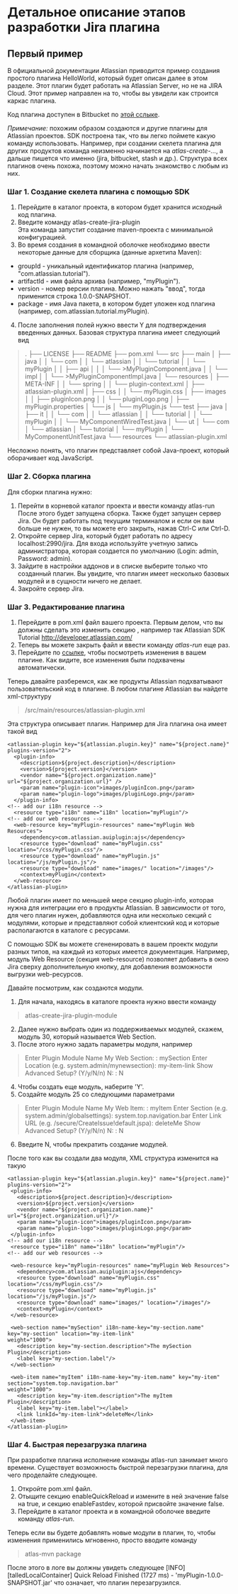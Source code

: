 # Детальное описание этапов разработки Jira плагина
## Первый пример
В официальной документации Atlassian приводится пример создания простого плагина HelloWorld, который будет описан далее в этом разделе. Этот плагин будет работать на Atlassian Server, но не на JIRA Cloud. Этот пример направлен на то, чтобы вы увидели как строится каркас плагина.

Код плагина доступен в Bitbucket по [этой сслыке](https://bitbucket.org/serverecosystem/myplugin?_ga=2.54505192.1744769574.1529575908-1435873545.1488196200 "HelloWorld plugin").

*Примечание:* похожим образом создаются и другие плагины для Atlassian проектов. SDK построена так, что вы легко поймете какую команду использовать. Например, при создании скелета плагина для других продуктов команда неизменно начинается на *atlas-create-...*, а дальше пишется что именно (jira, bitbucket, stash и др.). Структура всех плагинов очень похожа, поэтому можно начать знакомство с любым из них.

### Шаг 1. Создание скелета плагина с помощью SDK
1. Перейдите в каталог проекта, в котором будет хранится исходный код плагина.
2. Введите команду
	atlas-create-jira-plugin  
Эта команда запустит создание maven-проекта с минимальной конфигурацией.
3. Во время создания в командной оболочке необходимо ввести некоторые данные для сборщика (данные архетипа Maven):
  - groupId - уникальный идентификатор плагина (например, "com.atlassian.tutorial").
  - artifactId - имя файла архива (например, "myPlugin").
  - version - номер версии плагина. Можно нажать "ввод", тогда применится строка 1.0.0-SNAPSHOT.
  - package - имя Java пакета, в котором будет уложен код плагина (например, com.atlassian.tutorial.myPlugin).
4. После заполнения полей нужно ввести Y для подтверждения введенных данных.
Базовая структура плагина имеет следующий вид
  >.
  >├── LICENSE
  >├── README
  >├── pom.xml
  >└── src
  >    ├── main
  >    │   ├── java
  >    │   │   └── com
  >    │   │       └── atlassian
  >    │   │           └── tutorial
  >    │   │               └── myPlugin
  >    │   │                   ├── api
  >    │   │                   │   └── >MyPluginComponent.java
  >    │   │                   └── impl
  >    │   │                       └── >MyPluginComponentImpl.java
  >    │   └── resources
  >    │       ├── META-INF
  >    │       │   └── spring
  >    │       │       └── plugin-context.xml
  >    │       ├── atlassian-plugin.xml
  >    │       ├── css
  >    │       │   └── myPlugin.css
  >    │       ├── images
  >    │       │   ├── pluginIcon.png
  >    │       │   └── pluginLogo.png
  >    │       ├── myPlugin.properties
  >    │       └── js
  >    │           └── myPlugin.js
  >    └── test
  >        ├── java
  >        │   ├── it
  >        │   │   └── com
  >        │   │       └── atlassian
  >        │   │           └── tutorial
  >        │   │               └── myPlugin
  >        │   │                   └── MyComponentWiredTest.java
  >        │   └── ut
  >        │       └── com
  >        │           └── atlassian
  >        │               └── tutorial
  >        │                   └── myPlugin
  >        │                       └── MyComponentUnitTest.java
  >        └── resources
  >            └── atlassian-plugin.xml

Несложно понять, что плагин представляет собой Java-проект, который оборачивает код JavaScript.  

### Шаг 2. Сборка плагина
Для сборки плагина нужно:
1. Перейти в корневой каталог проекта и ввести команду
	atlas-run
После этого будет запущена сборка. Также будет запущен сервер Jira. Он будет работать под текущим терминалом и если он вам больше не нужен, то вы можете его закрыть, нажав Ctrl-C или Ctrl-D.
2. Откройте сервер Jira, который будет работать по адресу localhost:2990/jira. Для входа используйте учетную запись администратора, которая создается по умолчанию (Login: admin, Password: admin).
3. Зайдите в настройки аддонов и в списке выберите только что созданный плагин. Вы увидите, что плагин имеет несколько базовых модулей и в сущности ничего не делает.
4. Закройте сервер Jira.

### Шаг 3. Редактирование плагина
1. Перейдите в pom.xml файл вашего проекта. Первым делом, что вы должны сделать это изменить секцию <organization>, например так
	<organization>
	   <name>Atlassian SDK Tutorial</name>
	   <url>http://developer.atlassian.com/</url>
	</organization>
2. Теперь вы можете закрыть файл и ввести команду *atlas-run* еще раз.
3. Перейдите по [ссылке](localhost:2990/jira/plugins/servlet/upm "Jira Plugin Management"), чтобы посмотреть изменения в вашем плагине. Как видите, все изменения были подхвачены автоматически.

Теперь давайте разберемся, как же продукты Atlassian подхватывают пользовательский код в плагине. В любом плагине Atlassian вы найдете xml-структуру
> /src/main/resources/atlassian-plugin.xml

Эта структура описывает плагин. Например для Jira плагина она имеет такой вид

	<atlassian-plugin key="${atlassian.plugin.key}" name="${project.name}" plugins-version="2">
	  <plugin-info>
	    <description>${project.description}</description>
	    <version>${project.version}</version>
	    <vendor name="${project.organization.name}" url="${project.organization.url}" />
	    <param name="plugin-icon">images/pluginIcon.png</param>
	    <param name="plugin-logo">images/pluginLogo.png</param>
	  </plugin-info>
	<!-- add our i18n resource -->
	  <resource type="i18n" name="i18n" location="myPlugin"/>
	<!-- add our web resources -->
	  <web-resource key="myPlugin-resources" name="myPlugin Web Resources">
	    <dependency>com.atlassian.auiplugin:ajs</dependency>
	    <resource type="download" name="myPlugin.css" location="/css/myPlugin.css"/>
	    <resource type="download" name="myPlugin.js" location="/js/myPlugin.js"/>
	    <resource type="download" name="images/" location="/images"/>
	    <context>myPlugin</context>
	  </web-resource>
	</atlassian-plugin>

Любой плагин имеет по меньшей мере секцию plugin-info, которая нужна для интеграции его в продукты Atlassian. В зависимости от того, для чего плагин нужен, добавляются одна или несколько секций с модулями, которые и представляют собой клиентский код и которые располагаются в каталоге с ресурсами.

С помощью SDK вы можете сгененировать в вашем проектк модули разных типов, на каждый из которых имеется документация. Например, модуль Web Resource (секция web-resource) позволяет добавить в окно Jira сверху дополнительную кнопку, для добавления возможности выгрузки web-ресурсов.

Давайте посмотрим, как создаются модули.

1. Для начала, находясь в каталоге проекта нужно ввести команду
  > atlas-create-jira-plugin-module
2. Далее нужно выбрать один из поддерживаемых модулей, скажем, модуль 30, который называется Web Section.
3. После этого нужно задать параметры модуля, например
  > Enter Plugin Module Name My Web Section: : mySection
  > Enter Location (e.g. system.admin/mynewsection): my-item-link
  > Show Advanced Setup? (Y/y/N/n) N: : N
4. Чтобы создать еще модуль, наберите 'Y'.
5. Создайте модуль 25 со следующими параметрами
  > Enter Plugin Module Name My Web Item: : myItem
  > Enter Section (e.g. system.admin/globalsettings): system.top.navigation.bar
  > Enter Link URL (e.g. /secure/CreateIssue!default.jspa): deleteMe
  > Show Advanced Setup? (Y/y/N/n) N: : N
6. Введите N, чтобы прекратить создание модулей.

После того как вы создали два модуля, XML структура изменится на такую

	<atlassian-plugin key="${atlassian.plugin.key}" name="${project.name}" plugins-version="2">
	 <plugin-info>
	   <description>${project.description}</description>
	   <version>${project.version}</version>
	   <vendor name="${project.organization.name}" url="${project.organization.url}"/>
	   <param name="plugin-icon">images/pluginIcon.png</param>
	   <param name="plugin-logo">images/pluginLogo.png</param>
	 </plugin-info>
	<!-- add our i18n resource -->
	 <resource type="i18n" name="i18n" location="myPlugin"/>
	<!-- add our web resources -->
	 
	 <web-resource key="myPlugin-resources" name="myPlugin Web Resources">
	   <dependency>com.atlassian.auiplugin:ajs</dependency>
	   <resource type="download" name="myPlugin.css" location="/css/myPlugin.css"/>
	   <resource type="download" name="myPlugin.js" location="/js/myPlugin.js"/>
	   <resource type="download" name="images/" location="/images"/>
	   <context>myPlugin</context>
	 </web-resource>
	 
	 <web-section name="mySection" i18n-name-key="my-section.name" key="my-section" location="my-item-link" 
	weight="1000">
	   <description key="my-section.description">The mySection Plugin</description>
	   <label key="my-section.label"/>
	 </web-section>
	 
	 <web-item name="myItem" i18n-name-key="my-item.name" key="my-item" section="system.top.navigation.bar" 
	weight="1000">
	   <description key="my-item.description">The myItem Plugin</description>
	   <label key="my-item.label"></label>
	   <link linkId="my-item-link">deleteMe</link>
	 </web-item>
	</atlassian-plugin>

### Шаг 4. Быстрая перезагрузка плагина
При разработке плагина исполнение команды atlas-run занимает много времени. Существует возможность быстрой перезагрузки плагина, для чего проделайте следующее.

1. Откройте pom.xml файл.
2. Отыщите секцию enableQuickReload и измените в ней значение false на true, и секцию enableFastdev, которой присвойте значение false.
3. Перейдите в каталог проекта и в командной оболочке введите команду *atlas-run*.

Теперь если вы будете добавлять новые модули в плагин, то, чтобы изменения применились мгновенно, просто вводите команду
> atlas-mvn package

После этого в логе вы должны увидеть следующее 
	[INFO] [talledLocalContainer]     Quick Reload Finished (1727 ms) - 'myPlugin-1.0.0-SNAPSHOT.jar'
что означает, что плагин перезагрузился.

